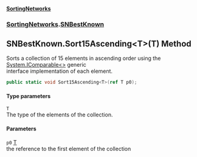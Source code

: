#### [SortingNetworks](./index.md 'index')
### [SortingNetworks](./SortingNetworks.md 'SortingNetworks').[SNBestKnown](./SortingNetworks-SNBestKnown.md 'SortingNetworks.SNBestKnown')
## SNBestKnown.Sort15Ascending&lt;T&gt;(T) Method
Sorts a collection of 15 elements in ascending order using the [System.IComparable&lt;&gt;](https://docs.microsoft.com/en-us/dotnet/api/System.IComparable-1 'System.IComparable`1') generic  
interface implementation of each element.  
```csharp
public static void Sort15Ascending<T>(ref T p0);
```
#### Type parameters
<a name='SortingNetworks-SNBestKnown-Sort15Ascending-T-(T)-T'></a>
`T`  
The type of the elements of the collection.  
  
#### Parameters
<a name='SortingNetworks-SNBestKnown-Sort15Ascending-T-(T)-p0'></a>
`p0` [T](#SortingNetworks-SNBestKnown-Sort15Ascending-T-(T)-T 'SortingNetworks.SNBestKnown.Sort15Ascending&lt;T&gt;(T).T')  
the reference to the first element of the collection  
  
